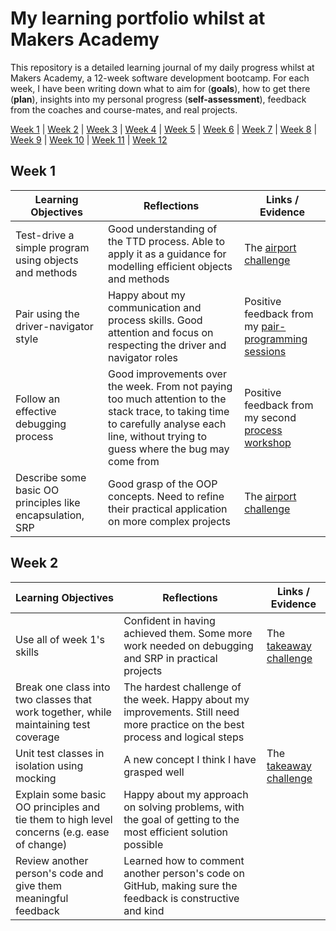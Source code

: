 # My learning portfolio whilst at Makers Academy

This repository is a detailed learning journal of my daily progress whilst at Makers Academy, a 12-week software development bootcamp. For each week, I have been writing down what to aim for (**goals**), how to get there (**plan**), insights into my personal progress (**self-assessment**), feedback from the coaches and course-mates, and real projects.

[Week 1](#week-1) | [Week 2](#week-2) | [Week 3](week-3) | [Week 4](#week-4) | [Week 5](#week-5) | [Week 6](week-6) | [Week 7](#week-7) | [Week 8](#week-8) | [Week 9](week-9) | [Week 10](#week-10) | [Week 11](#week-11) | [Week 12](#week-12)

## Week 1

Learning Objectives | Reflections | Links / Evidence
------------------- | ----------- | ----------------
Test-drive a simple program using objects and methods | Good understanding of the TTD process. Able to apply it as a guidance for modelling efficient objects and methods | The [airport challenge](https://github.com/AndreaDiotallevi/airport_challenge)
Pair using the driver-navigator style | Happy about my communication and process skills. Good attention and focus on respecting the driver and navigator roles  | Positive feedback from my [pair-programming sessions](https://github.com/AndreaDiotallevi/makers-portfolio/blob/master/pair-programming-reflections.md)
Follow an effective debugging process | Good improvements over the week. From not paying too much attention to the stack trace, to taking time to carefully analyse each line, without trying to guess where the bug may come from | Positive feedback from my second [process workshop](https://github.com/AndreaDiotallevi/makers-portfolio/blob/master/process-workshop-feedback.md)
Describe some basic OO principles like encapsulation, SRP | Good grasp of the OOP concepts. Need to refine their practical application on more complex projects | The [airport challenge](https://github.com/AndreaDiotallevi/airport_challenge)

## Week 2

Learning Objectives | Reflections | Links / Evidence
------------------- | ----------- | ----------------
Use all of week 1's skills | Confident in having achieved them. Some more work needed on debugging and SRP in practical projects | The [takeaway challenge](https://github.com/AndreaDiotallevi/takeaway-challenge)
Break one class into two classes that work together, while maintaining test coverage | The hardest challenge of the week. Happy about my improvements. Still need more practice on the best process and logical steps
Unit test classes in isolation using mocking | A new concept I think I have grasped well | The [takeaway challenge](https://github.com/AndreaDiotallevi/takeaway-challenge)
Explain some basic OO principles and tie them to high level concerns (e.g. ease of change) | Happy about my approach on solving problems, with the goal of getting to the most efficient solution possible
Review another person's code and give them meaningful feedback | Learned how to comment another person's code on GitHub, making sure the feedback is constructive and kind
